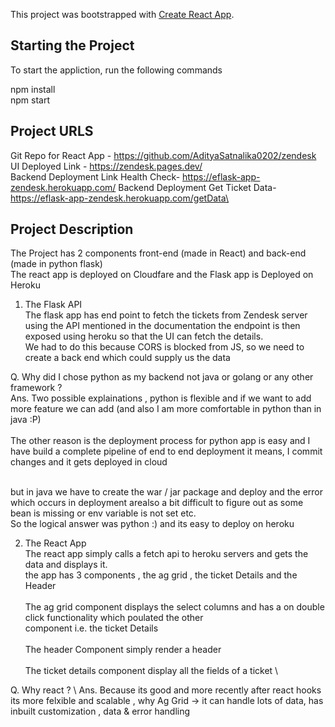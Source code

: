 This project was bootstrapped with [Create React App](https://github.com/facebook/create-react-app).

## Starting the Project

To start the appliction, run the following commands

npm install \
npm start

## Project URLS
Git Repo for React App - https://github.com/AdityaSatnalika0202/zendesk \
UI Deployed Link - https://zendesk.pages.dev/ \
Backend Deployment Link Health Check- https://eflask-app-zendesk.herokuapp.com/
Backend Deployment Get Ticket Data- https://eflask-app-zendesk.herokuapp.com/getData\



## Project Description

The Project has 2 components front-end (made in React) and back-end (made in python flask) \
The react app is deployed on Cloudfare and the Flask app is Deployed on Heroku 

1. The Flask API\
   The flask app has end point to fetch the tickets from Zendesk server using the API mentioned in the documentation 
   the endpoint is then exposed using heroku so that the UI can fetch the details. \
   We had to do this because CORS is blocked from JS, so we need to create a back end which could supply us the data


Q. Why did I chose python as my backend not java or golang or any other framework ? \
Ans. Two possible explainations , python is flexible and if we want to add more feature we can add (and also I am more comfortable in 
python than in java :P)
\
\
The other reason is the deployment process for python app is easy and I have build a complete pipeline of end to end deployment 
it means, I commit changes and it gets deployed in cloud 

\
but in java we have to create the war / jar package and deploy and the error which occurs in deployment arealso a bit difficult to figure
out as some bean is missing or env variable is not set etc.
\
So the logical answer was python :) and its easy to deploy on heroku 


2. The React App \
   The react app simply calls a fetch api to heroku servers and gets the data and displays it.\
   the app has 3 components , the ag grid , the ticket Details and the Header\
   \
   The ag grid component displays the select columns and has a on double click functionality which poulated the other\
   component i.e. the ticket Details\
\
   The header Component simply render a header\
\
   The ticket details component display all the fields of a ticket \\

Q. Why react ? \\
Ans. Because its good and more recently after react hooks its more felxible and scalable , why Ag Grid -> it can handle lots of data, has inbuilt customization , data & error handling 


    
